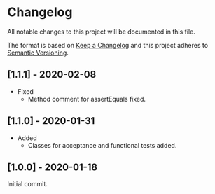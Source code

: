 # Changelog
All notable changes to this project will be documented in this file.

The format is based on [Keep a Changelog](https://keepachangelog.com/en/1.0.0/) and this project adheres to [Semantic Versioning](https://semver.org/spec/v2.0.0.html).

## [1.1.1] - 2020-02-08
* Fixed
  * Method comment for assertEquals fixed.

## [1.1.0] - 2020-01-31
* Added
  * Classes for acceptance and functional tests added.

## [1.0.0] - 2020-01-18
Initial commit.
